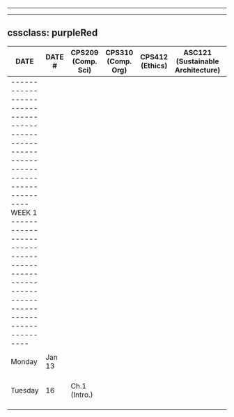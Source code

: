
---
---
cssclass: purpleRed
---

| DATE                                                                                                                                                                                     | DATE # | CPS209<br/>(Comp. Sci) | CPS310<br/>(Comp. Org) | CPS412<br/>(Ethics) | ASC121<br/>(Sustainable Architecture) | Linear Algebra | Calculus | WORK                       | CODING ROADMAP | OTHER           |
|------------------------------------------------------------------------------------------------------------------------------------------------------------------------------------------|--------|------------------------|------------------------|---------------------|---------------------------------------|----------------|----------|----------------------------|----------------|-----------------|
| ---------------------------------------------------------------------------------------- WEEK 1 ---------------------------------------------------------------------------------------- |        |                        |                        |                     |                                       |                |          |                            |                |                 |
|                                                                                                                                                                                          |        |                        |                        |                     |                                       |                |          |                            |                |                 |
| Monday                                                                                                                                                                                   | Jan 13 |                        |                        |                     |                                       |                |          |                            |                |                 |
| Tuesday                                                                                                                                                                                  | 16     | Ch.1 (Intro.)          |                        |                     |                                       |                |          | Memorize Cafe Landwer Menu |                | Apple/berry pie |

